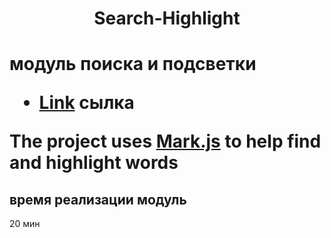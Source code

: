 <h1 align="center"> Search-Highlight <h1>

<p>модуль поиска и подсветки </p>

- [Link](https://mizou9999.github.io/Search-Highlight/) сылка

The project uses [Mark.js](https://markjs.io/) to help find and highlight words

## время реализации модуль

20 мин
